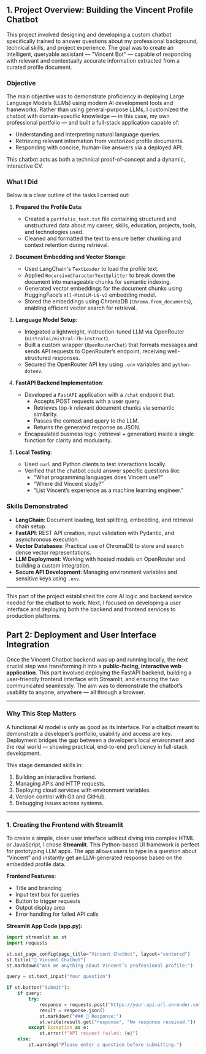 ## 1. Project Overview: Building the Vincent Profile Chatbot

This project involved designing and developing a custom chatbot specifically trained to answer questions about my professional background, technical skills, and project experience. The goal was to create an intelligent, queryable assistant — "Vincent Bot" — capable of responding with relevant and contextually accurate information extracted from a curated profile document.

### Objective

The main objective was to demonstrate proficiency in deploying Large Language Models (LLMs) using modern AI development tools and frameworks. Rather than using general-purpose LLMs, I customized the chatbot with domain-specific knowledge — in this case, my own professional portfolio — and built a full-stack application capable of:

- Understanding and interpreting natural language queries.
- Retrieving relevant information from vectorized profile documents.
- Responding with concise, human-like answers via a deployed API.

This chatbot acts as both a technical proof-of-concept and a dynamic, interactive CV.

### What I Did

Below is a clear outline of the tasks I carried out:

1. **Prepared the Profile Data**:  
   - Created a `portfolio_text.txt` file containing structured and unstructured data about my career, skills, education, projects, tools, and technologies used.
   - Cleaned and formatted the text to ensure better chunking and context retention during retrieval.

2. **Document Embedding and Vector Storage**:
   - Used LangChain's `TextLoader` to load the profile text.
   - Applied `RecursiveCharacterTextSplitter` to break down the document into manageable chunks for semantic indexing.
   - Generated vector embeddings for the document chunks using HuggingFace’s `all-MiniLM-L6-v2` embedding model.
   - Stored the embeddings using ChromaDB (`Chroma.from_documents`), enabling efficient vector search for retrieval.

3. **Language Model Setup**:
   - Integrated a lightweight, instruction-tuned LLM via OpenRouter (`mistralai/mistral-7b-instruct`).
   - Built a custom wrapper (`OpenRouterChat`) that formats messages and sends API requests to OpenRouter’s endpoint, receiving well-structured responses.
   - Secured the OpenRouter API key using `.env` variables and `python-dotenv`.

4. **FastAPI Backend Implementation**:
   - Developed a `FastAPI` application with a `/chat` endpoint that:
     - Accepts POST requests with a user query.
     - Retrieves top-k relevant document chunks via semantic similarity.
     - Passes the context and query to the LLM.
     - Returns the generated response as JSON.
   - Encapsulated business logic (retrieval + generation) inside a single function for clarity and modularity.

5. **Local Testing**:
   - Used `curl` and Python clients to test interactions locally.
   - Verified that the chatbot could answer specific questions like:
     - “What programming languages does Vincent use?”
     - “Where did Vincent study?”
     - “List Vincent’s experience as a machine learning engineer.”

### Skills Demonstrated

- **LangChain**: Document loading, text splitting, embedding, and retrieval chain setup.
- **FastAPI**: REST API creation, input validation with Pydantic, and asynchronous execution.
- **Vector Databases**: Practical use of ChromaDB to store and search dense vector representations.
- **LLM Deployment**: Working with hosted models on OpenRouter and building a custom integration.
- **Secure API Development**: Managing environment variables and sensitive keys using `.env`.

---

This part of the project established the core AI logic and backend service needed for the chatbot to work. Next, I focused on developing a user interface and deploying both the backend and frontend services to production platforms.

## Part 2: Deployment and User Interface Integration

Once the Vincent Chatbot backend was up and running locally, the next crucial step was transforming it into a **public-facing, interactive web application**. This part involved deploying the FastAPI backend, building a user-friendly frontend interface with Streamlit, and ensuring the two communicated seamlessly. The aim was to demonstrate the chatbot’s usability to anyone, anywhere — all through a browser.

---

### Why This Step Matters

A functional AI model is only as good as its interface. For a chatbot meant to demonstrate a developer’s portfolio, usability and access are key. Deployment bridges the gap between a developer’s local environment and the real world — showing practical, end-to-end proficiency in full-stack development.

This stage demanded skills in:

1. Building an interactive frontend.
2. Managing APIs and HTTP requests.
3. Deploying cloud services with environment variables.
4. Version control with Git and GitHub.
5. Debugging issues across systems.

---

### 1. Creating the Frontend with Streamlit

To create a simple, clean user interface without diving into complex HTML or JavaScript, I chose **Streamlit**. This Python-based UI framework is perfect for prototyping LLM apps. The app allows users to type in a question about “Vincent” and instantly get an LLM-generated response based on the embedded profile data.

**Frontend Features:**

- Title and branding
- Input text box for queries
- Button to trigger requests
- Output display area
- Error handling for failed API calls

**Streamlit App Code (app.py):**

```python
import streamlit as st
import requests

st.set_page_config(page_title="Vincent Chatbot", layout="centered")
st.title("🤖 Vincent Chatbot")
st.markdown("Ask me anything about Vincent’s professional profile!")

query = st.text_input("Your question")

if st.button("Submit"):
    if query:
        try:
            response = requests.post("https://your-api-url.onrender.com/chat", json={"query": query})
            result = response.json()
            st.markdown("### 🧠 Response:")
            st.write(result.get("response", "No response received."))
        except Exception as e:
            st.error(f"API request failed: {e}")
    else:
        st.warning("Please enter a question before submitting.")

